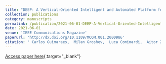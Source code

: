 ```yaml
---
title: "DEEP: A Vertical-Oriented Intelligent and Automated Platform for the Edge and Fog"
collection: publications
category: manuscripts
permalink: /publication/2021-06-01-DEEP-A-Vertical-Oriented-Intelligent-and-Automated-Platform-for-the-Edge-and-Fog
date: 2021-06-01
venue: 'IEEE Communications Magazine'
paperurl: 'http://dx.doi.org/10.1109/MCOM.001.2000986'
citation: ' Carlos Guimaraes,  Milan Groshev,  Luca Cominardi,  Aitor Zabala,  Luis Contreras,  Samer Talat,  Chao Zhang,  Saptarshi Hazra,  Alain Mourad,  Antonio Oliva, &quot;DEEP: A Vertical-Oriented Intelligent and Automated Platform for the Edge and Fog.&quot; IEEE Communications Magazine, 2021.'
---
```

[Access paper here](http://dx.doi.org/10.1109/MCOM.001.2000986){:target="_blank"}
